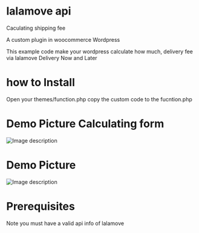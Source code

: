 # lalamove api 

Caculating shipping fee 

A custom plugin in woocommerce Wordpress 


This example code make your wordpress calculate how much, delivery fee via lalamove 
Delivery Now and Later


# how to Install 
Open your themes/function.php 
copy the custom code to the fucntion.php 


# Demo Picture Calculating form 

![Image description](https://pasteimg.com/images/2020/05/20/lalamove.png)


# Demo Picture 

![Image description](https://pasteimg.com/images/2020/05/20/p.png)



# Prerequisites
Note you must have a valid api info of lalamove
